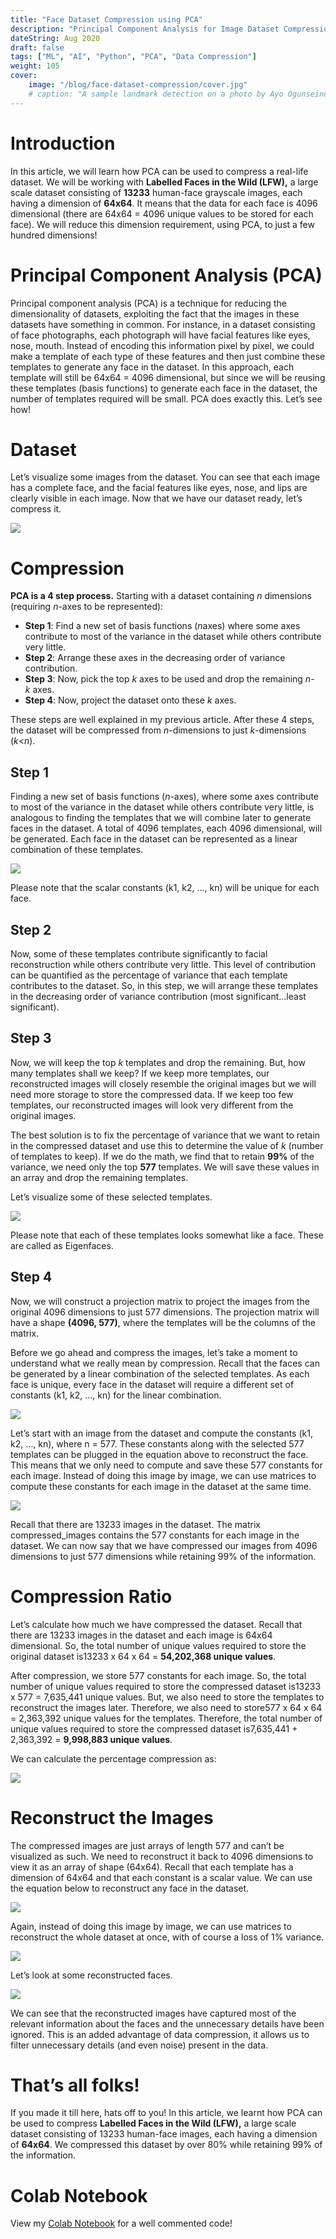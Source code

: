 ```yaml
---
title: "Face Dataset Compression using PCA"
description: "Principal Component Analysis for Image Dataset Compression"
dateString: Aug 2020
draft: false
tags: ["ML", "AI", "Python", "PCA", "Data Compression"]
weight: 105
cover:
    image: "/blog/face-dataset-compression/cover.jpg"
    # caption: "A sample landmark detection on a photo by Ayo Ogunseinde taken from Unsplash"
---
```


# Introduction

In this article, we will learn how PCA can be used to compress a real-life dataset. We will be working with **Labelled Faces in the Wild (LFW),** a large scale dataset consisting of **13233** human-face grayscale images, each having a dimension of **64x64**. It means that the data for each face is 4096 dimensional (there are 64x64 = 4096 unique values to be stored for each face). We will reduce this dimension requirement, using PCA, to just a few hundred dimensions!

# Principal Component Analysis (PCA)

Principal component analysis (PCA) is a technique for reducing the dimensionality of datasets, exploiting the fact that the images in these datasets have something in common. For instance, in a dataset consisting of face photographs, each photograph will have facial features like eyes, nose, mouth. Instead of encoding this information pixel by pixel, we could make a template of each type of these features and then just combine these templates to generate any face in the dataset. In this approach, each template will still be 64x64 = 4096 dimensional, but since we will be reusing these templates (basis functions) to generate each face in the dataset, the number of templates required will be small. PCA does exactly this. Let’s see how!

# Dataset

Let’s visualize some images from the dataset. You can see that each image has a complete face, and the facial features like eyes, nose, and lips are clearly visible in each image. Now that we have our dataset ready, let’s compress it.

![](/blog/face-dataset-compression/img1.jpg)

# Compression

**PCA is a 4 step process.** Starting with a dataset containing *n* dimensions (requiring *n*-axes to be represented):

- **Step 1**: Find a new set of basis functions (*n*axes) where some axes contribute to most of the variance in the dataset while others contribute very little.
- **Step 2**: Arrange these axes in the decreasing order of variance contribution.
- **Step 3**: Now, pick the top *k* axes to be used and drop the remaining *n-k* axes.
- **Step 4**: Now, project the dataset onto these *k* axes.

These steps are well explained in my previous article. After these 4 steps, the dataset will be compressed from *n*-dimensions to just *k*-dimensions (*k*<*n*).

## Step 1

Finding a new set of basis functions (*n*-axes), where some axes contribute to most of the variance in the dataset while others contribute very little, is analogous to finding the templates that we will combine later to generate faces in the dataset. A total of 4096 templates, each 4096 dimensional, will be generated. Each face in the dataset can be represented as a linear combination of these templates.

![](/blog/face-dataset-compression/img2.jpg)

Please note that the scalar constants (k1, k2, …, kn) will be unique for each face.

## Step 2

Now, some of these templates contribute significantly to facial reconstruction while others contribute very little. This level of contribution can be quantified as the percentage of variance that each template contributes to the dataset. So, in this step, we will arrange these templates in the decreasing order of variance contribution (most significant…least significant).

## Step 3

Now, we will keep the top *k* templates and drop the remaining. But, how many templates shall we keep? If we keep more templates, our reconstructed images will closely resemble the original images but we will need more storage to store the compressed data. If we keep too few templates, our reconstructed images will look very different from the original images.

The best solution is to fix the percentage of variance that we want to retain in the compressed dataset and use this to determine the value of *k* (number of templates to keep). If we do the math, we find that to retain **99%** of the variance, we need only the top **577** templates. We will save these values in an array and drop the remaining templates.

Let’s visualize some of these selected templates.

![](/blog/face-dataset-compression/img3.jpg)

Please note that each of these templates looks somewhat like a face. These are called as Eigenfaces.

## Step 4

Now, we will construct a projection matrix to project the images from the original 4096 dimensions to just 577 dimensions. The projection matrix will have a shape **(4096, 577)**, where the templates will be the columns of the matrix.

Before we go ahead and compress the images, let’s take a moment to understand what we really mean by compression. Recall that the faces can be generated by a linear combination of the selected templates. As each face is unique, every face in the dataset will require a different set of constants (k1, k2, …, kn) for the linear combination.

![](/blog/face-dataset-compression/img2.jpg)

Let’s start with an image from the dataset and compute the constants (k1, k2, …, kn), where n = 577. These constants along with the selected 577 templates can be plugged in the equation above to reconstruct the face. This means that we only need to compute and save these 577 constants for each image. Instead of doing this image by image, we can use matrices to compute these constants for each image in the dataset at the same time.

![](/blog/face-dataset-compression/img4.jpg)

Recall that there are 13233 images in the dataset. The matrix compressed_images contains the 577 constants for each image in the dataset. We can now say that we have compressed our images from 4096 dimensions to just 577 dimensions while retaining 99% of the information.

# Compression Ratio

Let’s calculate how much we have compressed the dataset. Recall that there are 13233 images in the dataset and each image is 64x64 dimensional. So, the total number of unique values required to store the original dataset is13233 x 64 x 64 = **54,202,368 unique values**.

After compression, we store 577 constants for each image. So, the total number of unique values required to store the compressed dataset is13233 x 577 = 7,635,441 unique values. But, we also need to store the templates to reconstruct the images later. Therefore, we also need to store577 x 64 x 64 = 2,363,392 unique values for the templates. Therefore, the total number of unique values required to store the compressed dataset is7,635,441 + 2,363,392 = **9,998,883 unique values**.

We can calculate the percentage compression as:

![](/blog/face-dataset-compression/img5.jpg)

# Reconstruct the Images

The compressed images are just arrays of length 577 and can’t be visualized as such. We need to reconstruct it back to 4096 dimensions to view it as an array of shape (64x64). Recall that each template has a dimension of 64x64 and that each constant is a scalar value. We can use the equation below to reconstruct any face in the dataset.

![](/blog/face-dataset-compression/img2.jpg)

Again, instead of doing this image by image, we can use matrices to reconstruct the whole dataset at once, with of course a loss of 1% variance.

![](/blog/face-dataset-compression/img6.jpg)

Let’s look at some reconstructed faces.

![](/blog/face-dataset-compression/img7.jpg)

We can see that the reconstructed images have captured most of the relevant information about the faces and the unnecessary details have been ignored. This is an added advantage of data compression, it allows us to filter unnecessary details (and even noise) present in the data.

# That’s all folks!

If you made it till here, hats off to you! In this article, we learnt how PCA can be used to compress **Labelled Faces in the Wild (LFW),** a large scale dataset consisting of 13233 human-face images, each having a dimension of **64x64**. We compressed this dataset by over 80% while retaining 99% of the information.

# Colab Notebook

View my [Colab Notebook](https://colab.research.google.com/drive/1QZYqjLm_rLxkgR6COMjjBicHSLMwKxF-) for a well commented code!

